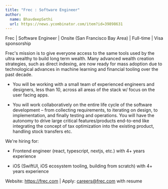 ```yaml
---
title: "Frec : Software Engineer"
author:
  name: BhavdeepSethi
  url: https://news.ycombinator.com/item?id=39898631
---
```

Frec | Software Engineer | Onsite (San Francisco Bay Area) | Full-time | Visa sponsorship

Frec&#x27;s mission is to give everyone access to the same tools used by the ultra wealthy to build long term wealth. Many advanced wealth creation strategies, such as direct indexing, are now ready for mass adoption due to technological advances in machine learning and financial tooling over the past decade.

- You will be working with a small team of experienced engineers and designers, less than 10, across all areas of the stack w&#x2F; focus on the user facing apps.

- You will work collaboratively on the entire life cycle of the software development – from collecting requirements, to iterating on design, to implementation, and finally testing and operations. You will have the autonomy to drive large critical features&#x2F;products end-to-end like integrating the concept of tax optimization into the existing product, handling stock transfers etc.

We&#x27;re hiring for:

- Frontend engineer (react, typescript, nextjs, etc.) with 4+ years experience

- iOS (SwiftUI, iOS ecosystem tooling, building from scratch) with 4+ years experience

Website: <a href="https:&#x2F;&#x2F;frec.com" rel="nofollow">https:&#x2F;&#x2F;frec.com</a> | Apply: careers@frec.com with resume
